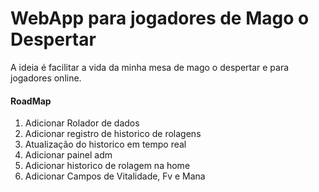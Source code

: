 # WebApp para jogadores de Mago o Despertar

A ideia é facilitar a vida da minha mesa de mago o despertar e para jogadores online.

#### RoadMap

1. Adicionar Rolador de dados
2. Adicionar registro de historico de rolagens
3. Atualização do historico em tempo real
4. Adicionar painel adm
5. Adicionar historico de rolagem na home
6. Adicionar Campos de Vitalidade, Fv e Mana
